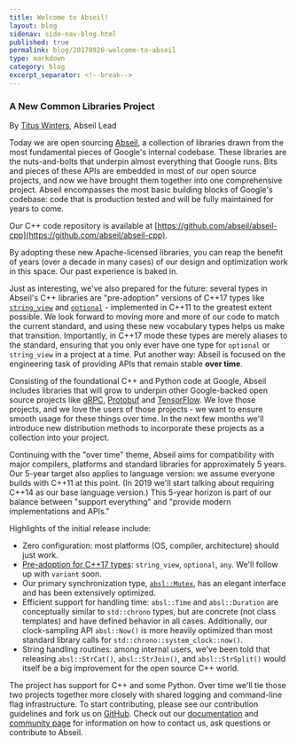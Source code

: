 ```yaml
---
title: Welcome to Abseil!
layout: blog
sidenav: side-nav-blog.html
published: true
permalink: blog/20170926-welcome-to-abseil
type: markdown
category: blog
excerpt_separator: <!--break-->
---
```


### A New Common Libraries Project

By [Titus Winters](mailto:titus@google.com), Abseil Lead

Today we are open sourcing [Abseil](https://abseil.io), a collection of 
libraries drawn from the most fundamental pieces of Google's internal codebase. 
These libraries are the nuts-and-bolts that underpin almost everything that 
Google runs. Bits and pieces of these APIs are embedded in most of our open 
source projects, and now we have brought them together into one comprehensive 
project. Abseil encompasses the most basic building blocks of Google's 
codebase: code that is production tested and will be fully maintained for years 
to come.

<!--break-->

Our C++ code repository is available at
[https://github.com/abseil/abseil-cpp](https://github.com/abseil/abseil-cpp).

By adopting these new Apache-licensed libraries, you can reap the benefit of years (over a decade in many cases) of our design and optimization work in this space. Our past experience is baked in.

Just as interesting, we've also prepared for the future: several types in
 Abseil's C++ libraries are "pre-adoption" versions of C++17 types like 
 [`string_view`](http://en.cppreference.com/w/cpp/string/basic_string_view) and 
 [`optional`](http://en.cppreference.com/w/cpp/utility/optional) - implemented 
 in C++11 to the greatest extent possible. We look forward to moving more and 
 more of our code to match the current standard, and using these new vocabulary 
 types helps us make that transition. Importantly, in C++17 mode these types 
 are merely aliases to the standard, ensuring that you only ever have one type 
 for `optional` or `string_view` in a project at a time. Put another way: 
 Abseil is focused on the engineering task of providing APIs that remain stable 
 **over time**.

Consisting of the foundational C++ and Python code at Google, Abseil includes 
libraries that will grow to underpin other Google-backed open source projects 
like [gRPC](https://grpc.io/), [Protobuf](https://github.com/google/protobuf) 
and [TensorFlow](https://www.tensorflow.org/). We love those projects, and we 
love the users of those projects - we want to ensure smooth usage for these 
things over time. In the next few months we'll introduce new distribution 
methods to incorporate these projects as a collection into your project.

Continuing with the "over time" theme, Abseil aims for compatibility with major 
compilers, platforms and standard libraries for approximately 5 years. Our 
5-year target also applies to language version: we assume everyone builds with 
C++11 at this point. (In 2019 we'll start talking about requiring C++14 as our 
base language version.) This 5-year horizon is part of our balance between 
"support everything" and "provide modern implementations and APIs." 

Highlights of the initial release include:

* Zero configuration: most platforms (OS, compiler, architecture) should just 
  work.
* [Pre-adoption for C++17 types](/about/design/dropin-types): `string_view`, 
  `optional`, `any`. We'll follow up with `variant` soon.
* Our primary synchronization type, [`absl::Mutex`](/about/design/mutex), has 
  an elegant interface and has been extensively optimized.
* Efficient support for handling time: `absl::Time` and `absl::Duration` are 
  conceptually similar to `std::chrono` types, but are concrete (not class 
  templates) and have defined behavior in all cases. Additionally, our 
  clock-sampling API `absl::Now()` is more heavily optimized than most standard 
  library calls for `std::chrono::system_clock::now()`.
* String handling routines: among internal users, we've been told that 
  releasing `absl::StrCat()`, `absl::StrJoin()`, and `absl::StrSplit()` would 
  itself be a big improvement for the open source C++ world.

The project has support for C++ and some Python. Over time we'll tie those two 
projects together more closely with shared logging and command-line flag 
infrastructure. To start contributing, please see our contribution guidelines 
and fork us on [GitHub](https://github.com/abseil/). Check out our 
[documentation](/docs) and [community page](/community) for information on how 
to contact us, ask questions or contribute to Abseil. 
